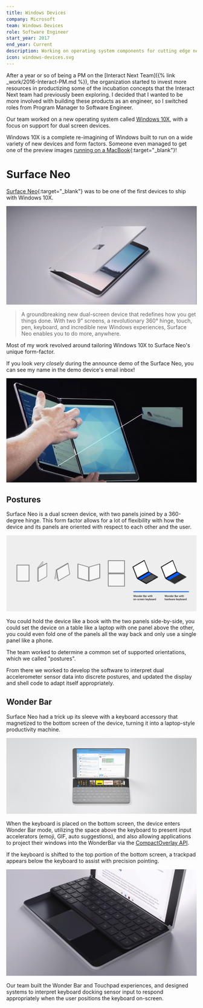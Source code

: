 ```yaml
---
title: Windows Devices
company: Microsoft
team: Windows Devices
role: Software Engineer
start_year: 2017
end_year: Current
description: Working on operating system components for cutting edge new Surface device form-factors.
icon: windows-devices.svg
---
```


After a year or so of being a PM on the [Interact Next Team]({% link _work/2016-Interact-PM.md %}),
the organization started to invest more resources in productizing some of the incubation concepts
that the Interact Next team had previously been exploring. I decided that I wanted to be more
involved with building these products as an engineer, so I switched roles from Program Manager
to Software Engineer.

Our team worked on a new operating system called 
[Windows 10X](https://blogs.windows.com/windowsexperience/2019/10/02/introducing-windows-10x-enabling-dual-screen-pcs-in-2020/),
with a focus on support for dual screen devices.

Windows 10X is a complete re-imagining of Windows built to run on a wide variety of new devices
and form factors. Someone even managed to get one of the preview images
[running on a MacBook](https://twitter.com/imbushuo/status/1227829002875785216/photo/1){:target="_blank"}!

# Surface Neo

[Surface Neo](https://www.microsoft.com/en-us/surface/devices/surface-neo){:target="_blank"}
was to be one of the first devices to ship with Windows 10X. 

![Surface Neo](/assets/images/work/2017-devices-surface-neo.jpg)

> A groundbreaking new dual-screen device that redefines how you get things done.
> With two 9” screens, a revolutionary 360° hinge, touch, pen, keyboard, and incredible
> new Windows experiences, Surface Neo enables you to do more, anywhere.

Most of my work revolved around tailoring Windows 10X to Surface Neo's unique form-factor.

If you look _very closely_ during the announce demo of the Surface Neo, you can see
my name in the demo device's email inbox!

![My name on the demo device!](/assets/images/work/2017-devices-neo-announce-easter-egg.jpg)

## Postures

Surface Neo is a dual screen device, with two panels joined by a 360-degree hinge.
This form factor allows for a lot of flexibility with how the device and its panels
are oriented with respect to each other and the user.

![Various Surface Neo postures](/assets/images/work/2017-devices-postures.png)

You could hold the device like a book with the two panels side-by-side, you could
set the device on a table like a laptop with one panel above the other, you could even
fold one of the panels all the way back and only use a single panel like a phone.

The team worked to determine a common set of supported orientations, which we called
"postures".

From there we worked to develop the software to interpret dual accelerometer sensor
data into discrete postures, and updated the display and shell code to adapt itself 
appropriately.

## Wonder Bar
Surface Neo had a trick up its sleeve with a keyboard accessory that magnetized to the bottom
screen of the device, turning it into a laptop-style productivity machine.

![Wonder Bar on the Surface Neo](/assets/images/work/2017-devices-wonder-bar.jpg)

When the keyboard is placed on the bottom screen, the device enters Wonder Bar mode,
utilizing the space above the keyboard to present input accelerators (emoji, GIF, auto suggestions),
and also allowing applications to project their windows into the WonderBar via the
[CompactOverlay API](https://docs.microsoft.com/en-us/uwp/api/windows.ui.viewmanagement.applicationviewmode).

If the keyboard is shifted to the top portion of the bottom screen, a trackpad appears below
the keyboard to assist with precision pointing.

![Wonder Bar on the Surface Neo](/assets/images/work/2017-devices-touchpad.jpg)

Our team built the Wonder Bar and Touchpad experiences, and designed systems to interpret keyboard
docking sensor input to respond appropriately when the user positions the keyboard on-screen.